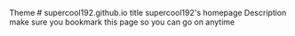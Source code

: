Theme # supercool192.github.io
title supercool192's homepage
Description make sure you bookmark this page so you can go on anytime
